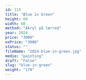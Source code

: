 ```yaml
---
id: 115
title: "Blue in Green"
height: 60
width: 60
method: "Akryl på lærred"
year: 2024
price: "3000"
exPrice: "3000"
status: ""
fileName: "2024-blue-in-green.jpg"
medie: "painting"
draft: "False"
slug: "blue-in-green"
weight: "170"
---
```

